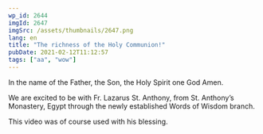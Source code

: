 ```yaml
---
wp_id: 2644
imgId: 2647
imgSrc: /assets/thumbnails/2647.png
lang: en
title: "The richness of the Holy Communion!"
pubDate: 2021-02-12T11:12:57
tags: ["aa", "wow"]
---
```

<!-- page: 6 -->

<p>In the name of the Father, the Son, the Holy Spirit one God Amen.</p>
<p>We are excited to be with Fr. Lazarus St. Anthony, from St. Anthony&#8217;s Monastery, Egypt through the newly established Words of Wisdom branch.</p>
<p>This video was of course used with his blessing.</p>
<p>&nbsp;</p>
